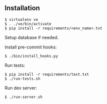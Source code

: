 ## Installation

```
$ virtualenv ve
$ . ./ve/bin/activate
$ pip install -r requirements/<env_name>.txt
```

Setup database if needed.

Install pre-commit hooks:

```
$ ./bin/install_hooks.py
```

Run tests: 

```
$ pip install -r requirements/test.txt
$ ./run-tests.sh 
```

Run dev server:

```
$ ./run-server.sh
```
